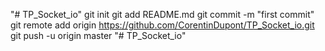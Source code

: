 "# TP_Socket_io"  git init git add README.md git commit -m "first commit" git remote add origin https://github.com/CorentinDupont/TP_Socket_io.git git push -u origin master
"# TP_Socket_io" 
